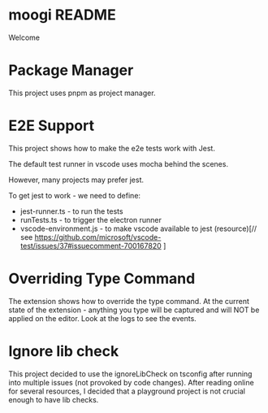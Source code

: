 # moogi README

Welcome


# Package Manager

This project uses pnpm as project manager.

# E2E Support

This project shows how to make the e2e tests work with Jest.

The default test runner in vscode uses mocha behind the scenes.

However, many projects may prefer jest.

To get jest to work - we need to define:

* jest-runner.ts - to run the tests
* runTests.ts - to trigger the electron runner
* vscode-environment.js - to make vscode available to jest (resource)[// see https://github.com/microsoft/vscode-test/issues/37#issuecomment-700167820
]


# Overriding Type Command

The extension shows how to override the type command.
At the current state of the extension - anything you type will be captured and will NOT be applied on the editor.
Look at the logs to see the events.



# Ignore lib check

This project decided to use the ignoreLibCheck on tsconfig after running into multiple issues (not provoked by code changes).
After reading online for several resources, I decided that a playground project is not crucial enough to have lib checks.